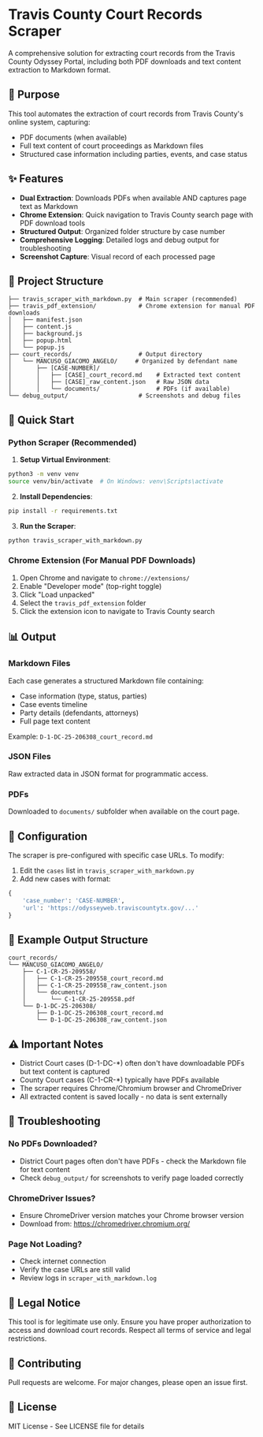 # Travis County Court Records Scraper

A comprehensive solution for extracting court records from the Travis County Odyssey Portal, including both PDF downloads and text content extraction to Markdown format.

## 🎯 Purpose

This tool automates the extraction of court records from Travis County's online system, capturing:
- PDF documents (when available)
- Full text content of court proceedings as Markdown files
- Structured case information including parties, events, and case status

## ✨ Features

- **Dual Extraction**: Downloads PDFs when available AND captures page text as Markdown
- **Chrome Extension**: Quick navigation to Travis County search page with PDF download tools
- **Structured Output**: Organized folder structure by case number
- **Comprehensive Logging**: Detailed logs and debug output for troubleshooting
- **Screenshot Capture**: Visual record of each processed page

## 📁 Project Structure

```
├── travis_scraper_with_markdown.py  # Main scraper (recommended)
├── travis_pdf_extension/            # Chrome extension for manual PDF downloads
│   ├── manifest.json
│   ├── content.js
│   ├── background.js
│   ├── popup.html
│   └── popup.js
├── court_records/                   # Output directory
│   └── MANCUSO_GIACOMO_ANGELO/     # Organized by defendant name
│       ├── [CASE-NUMBER]/
│       │   ├── [CASE]_court_record.md    # Extracted text content
│       │   ├── [CASE]_raw_content.json   # Raw JSON data
│       │   └── documents/                # PDFs (if available)
└── debug_output/                    # Screenshots and debug files
```

## 🚀 Quick Start

### Python Scraper (Recommended)

1. **Setup Virtual Environment**:
```bash
python3 -m venv venv
source venv/bin/activate  # On Windows: venv\Scripts\activate
```

2. **Install Dependencies**:
```bash
pip install -r requirements.txt
```

3. **Run the Scraper**:
```bash
python travis_scraper_with_markdown.py
```

### Chrome Extension (For Manual PDF Downloads)

1. Open Chrome and navigate to `chrome://extensions/`
2. Enable "Developer mode" (top-right toggle)
3. Click "Load unpacked"
4. Select the `travis_pdf_extension` folder
5. Click the extension icon to navigate to Travis County search

## 📊 Output

### Markdown Files
Each case generates a structured Markdown file containing:
- Case information (type, status, parties)
- Case events timeline
- Party details (defendants, attorneys)
- Full page text content

Example: `D-1-DC-25-206308_court_record.md`

### JSON Files
Raw extracted data in JSON format for programmatic access.

### PDFs
Downloaded to `documents/` subfolder when available on the court page.

## 🔧 Configuration

The scraper is pre-configured with specific case URLs. To modify:

1. Edit the `cases` list in `travis_scraper_with_markdown.py`
2. Add new cases with format:
```python
{
    'case_number': 'CASE-NUMBER',
    'url': 'https://odysseyweb.traviscountytx.gov/...'
}
```

## 📝 Example Output Structure

```
court_records/
└── MANCUSO_GIACOMO_ANGELO/
    ├── C-1-CR-25-209558/
    │   ├── C-1-CR-25-209558_court_record.md
    │   ├── C-1-CR-25-209558_raw_content.json
    │   └── documents/
    │       └── C-1-CR-25-209558.pdf
    └── D-1-DC-25-206308/
        ├── D-1-DC-25-206308_court_record.md
        └── D-1-DC-25-206308_raw_content.json
```

## ⚠️ Important Notes

- District Court cases (D-1-DC-*) often don't have downloadable PDFs but text content is captured
- County Court cases (C-1-CR-*) typically have PDFs available
- The scraper requires Chrome/Chromium browser and ChromeDriver
- All extracted content is saved locally - no data is sent externally

## 🐛 Troubleshooting

### No PDFs Downloaded?
- District Court pages often don't have PDFs - check the Markdown file for text content
- Check `debug_output/` for screenshots to verify page loaded correctly

### ChromeDriver Issues?
- Ensure ChromeDriver version matches your Chrome browser version
- Download from: https://chromedriver.chromium.org/

### Page Not Loading?
- Check internet connection
- Verify the case URLs are still valid
- Review logs in `scraper_with_markdown.log`

## 📜 Legal Notice

This tool is for legitimate use only. Ensure you have proper authorization to access and download court records. Respect all terms of service and legal restrictions.

## 🤝 Contributing

Pull requests are welcome. For major changes, please open an issue first.

## 📄 License

MIT License - See LICENSE file for details